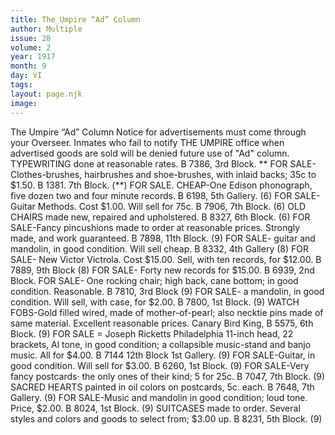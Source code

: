 ```yaml
---
title: The Umpire “Ad” Column
author: Multiple
issue: 28
volume: 2
year: 1917
month: 9
day: VI
tags:
layout: page.njk
image:
---
```

The Umpire “Ad” Column   Notice for advertisements must come through your Overseer. Inmates who fail to notify THE UMPIRE office when advertised goods are sold will be denied future use of "Ad" column.      TYPEWRITING done at reasonable rates. B 7386, 3rd Block. **      FOR SALE-Clothes-brushes, hairbrushes and shoe-brushes, with inlaid backs; 35c to $1.50. B 1381. 7th Block. (**)      FOR SALE. CHEAP-One Edison phonograph, five dozen two and four minute records. B 6198, 5th Gallery. (6)      FOR SALE-Guitar Methods. Cost $1.00. Will sell for 75c. B 7906, 7th Block. (6)      OLD CHAIRS made new, repaired and upholstered. B 8327, 6th Block. (6)      FOR SALE-Fancy pincushions made to order at reasonable prices. Strongly made, and work guaranteed. B 7898, 11th Block. (9)      FOR SALE- guitar and mandolin, in good condition. Will sell cheap. B 8332, 4th Gallery (8)      FOR SALE- New Victor Victrola. Cost $15.00. Sell, with ten records, for $12.00. B 7889, 9th Block (8)      FOR SALE- Forty new records for $15.00. B 6939, 2nd Block.      FOR SALE- One rocking chair; high back, cane bottom; in good condition. Reasonable. B 7810, 3rd Block (9)      FOR SALE- a mandolin, in good condition. Will sell, with case, for $2.00. B 7800, 1st Block. (9)      WATCH FOBS-Gold filled wired, made of mother-of-pearl; also necktie pins made of   same material. Excellent reasonable prices. Canary Bird King, B 5575, 6th Block. (9)      FOR SALE = Joseph Ricketts Philadelphia 11-inch head, 22 brackets, Al tone, in good condition; a collapsible music-stand and banjo music. All for $4.00. B 7144 12th Block 1st Gallery.  (9)      FOR SALE-Guitar, in good condition. Will sell for $3.00. B 6260, 1st Block. (9)      FOR SALE-Very fancy postcards· the only ones of their kind; 5 for 25c. B 7047, 7th Block. (9)      SACRED HEARTS painted in oil colors on postcards, 5c. each. B 7648, 7th Gallery. (9)      FOR SALE-Music and mandolin in good condition; loud tone. Price, $2.00. B 8024, 1st Block. (9)      SUITCASES made to order. Several styles and colors and goods to select from; $3.00   up. B 8231, 5th Block. (9)


